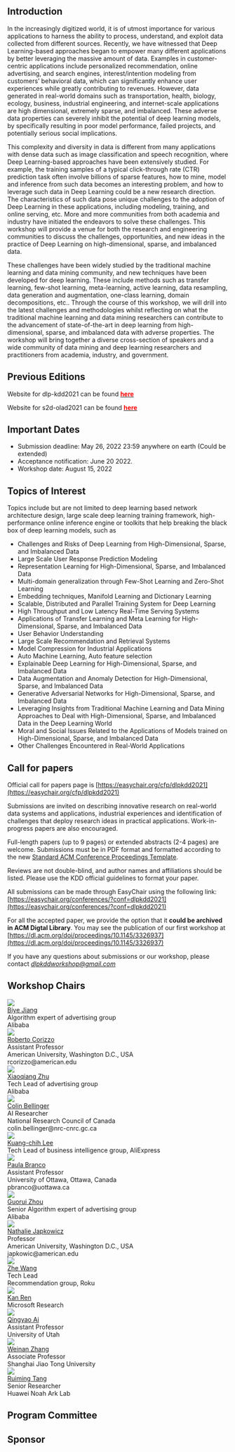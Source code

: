 

## Introduction

In the increasingly digitized world, it is of utmost importance for various applications to harness the ability to process, understand, and exploit data collected from different sources. Recently, we have witnessed that Deep Learning-based approaches began to empower many different applications by better leveraging the massive amount of data.  Examples in customer-centric applications include personalized recommendation, online advertising, and search engines, interest/intention modeling from customers’ behavioral data, which can significantly enhance user experiences while greatly contributing to revenues. 
However, data generated in real-world domains such as transportation, health, biology, ecology, business, industrial engineering, and internet-scale applications are high dimensional, extremely sparse, and imbalanced. These adverse data properties can severely inhibit the potential of deep learning models, by specifically resulting in poor model performance, failed projects, and potentially serious social implications.

This complexity and diversity in data is different from many applications with dense data such as image classification and speech recognition, where Deep Learning-based approaches have been extensively studied. For example, the training samples of a typical click-through rate (CTR) prediction task often involve billions of sparse features, how to mine, model and inference from such data becomes an interesting problem, and how to leverage such data in Deep Learning could be a new research direction. The characteristics of such data pose unique challenges to the adoption of Deep Learning in these applications, including modeling, training, and online serving, etc. More and more communities from both academia and industry have initiated the endeavors to solve these challenges. 
This workshop will provide a venue for both the research and engineering communities to discuss the challenges, opportunities, and new ideas in the practice of Deep Learning on high-dimensional, sparse, and imbalanced data. 

These challenges have been widely studied by the traditional machine learning and data mining community, and new techniques have been developed for deep learning. These include methods such as transfer learning, few-shot learning, meta-learning, active learning, data resampling, data generation and augmentation, one-class learning, domain decompositions, etc.. Through the course of this workshop, we will drill into the latest challenges and methodologies whilst reflecting on what the traditional machine learning and data mining researchers can contribute to the advancement of state-of-the-art in deep learning from high-dimensional, sparse, and imbalanced data with adverse properties. The workshop will bring together a diverse cross-section of speakers and a wide community of data mining and deep learning researchers and practitioners from academia, industry, and government.


## Previous Editions

Website for dlp-kdd2021 can be found **[<b style="color:red"> here </b>](https://dlp-kdd.github.io/)**

Website for s2d-olad2021 can be found **[<b style="color:red"> here </b>](https://s2d-olad.github.io/)**



## Important Dates

- Submission deadline:  May 26, 2022 23:59 anywhere on earth (Could be extended)
- Acceptance notification: June 20 2022.
- Workshop date: August 15, 2022   


## Topics of Interest
Topics include but are not limited to deep learning based network architecture design, large scale deep learning training framework, high-performance online inference engine or toolkits that help breaking the black box of deep learning models, such as
- Challenges and Risks of Deep Learning from High-Dimensional, Sparse, and Imbalanced Data
- Large Scale User Response Prediction Modeling
- Representation Learning for High-Dimensional, Sparse, and Imbalanced Data
- Multi-domain generalization through Few-Shot Learning and Zero-Shot Learning
- Embedding techniques, Manifold Learning and Dictionary Learning
- Scalable, Distributed and Parallel Training System for Deep Learning
- High Throughput and Low Latency Real-Time Serving Systems
- Applications of Transfer Learning and Meta Learning for High-Dimensional, Sparse, and Imbalanced Data
- User Behavior Understanding
- Large Scale Recommendation and Retrieval Systems
- Model Compression for Industrial Applications 
- Auto Machine Learning, Auto feature selection
- Explainable Deep Learning for High-Dimensional, Sparse, and Imbalanced Data
- Data Augmentation and Anomaly Detection for High-Dimensional, Sparse, and Imbalanced Data
- Generative Adversarial Networks for High-Dimensional, Sparse, and Imbalanced Data
- Leveraging Insights from Traditional Machine Learning and Data Mining Approaches to Deal with High-Dimensional, Sparse, and Imbalanced Data in the Deep Learning World
- Moral and Social Issues Related to the Applications of Models trained on High-Dimensional, Sparse, and Imbalanced Data
- Other Challenges Encountered in Real-World Applications


## Call for papers

Official call for papers page is [https://easychair.org/cfp/dlpkdd2021](https://easychair.org/cfp/dlpkdd2021)

Submissions are invited on describing innovative research on real-world data systems and applications, industrial experiences and identification of challenges that deploy research ideas in practical applications. Work-in-progress papers are also encouraged.

Full-length papers (up to 9 pages) or extended abstracts (2-4 pages) are welcome. Submissions must be in PDF format and formatted according to the new [Standard ACM Conference Proceedings Template](https://www.acm.org/publications/proceedings-template).

Reviews are not double-blind, and author names and affiliations should be listed. Please use the KDD official guidelines to format your paper.

All submissions can be made through EasyChair using the following link: [https://easychair.org/conferences/?conf=dlpkdd2021](https://easychair.org/conferences/?conf=dlpkdd2021) 

For all the accepted paper, we provide the option that it **could be archived in ACM Digtal Library**. You may see the publication of our first workshop at [https://dl.acm.org/doi/proceedings/10.1145/3326937](https://dl.acm.org/doi/proceedings/10.1145/3326937)


If you have any questions about submissions or our workshop, please contact [*dlpkddworkshop@gmail.com*](mailto:dlpkddworkshop@gmail.com)

## Workshop Chairs


<div class="photo">
  <a href="http://byeah.github.io">
  <img src="assets/img/jby.jpeg" class="shake shake-little" />
  </a><br />
  <a href="http://byeah.github.io">Biye Jiang</a>
  <div>Algorithm expert of advertising group</div>
  <div>Alibaba</div>
</div>

<div class="photo">
  <a href="https://www.american.edu/cas/faculty/rcorizzo.cfm">
  <img src="assets/img/roberto.jpg" class="shake shake-little">
  </a><br>
  <a href="https://www.american.edu/cas/faculty/rcorizzo.cfm">Roberto Corizzo</a>
  <div>Assistant Professor</div>
  <div>American University, Washington D.C., USA</div>
  <div>rcorizzo@american.edu</div>
</div>

<div class="photo">
  <a href="https://scholar.google.com/citations?user=eUMnOc0AAAAJ&amp;hl=en">
  <img src="assets/img/zxq.jpeg" class="shake shake-little" />
  </a><br />
  <a href="https://scholar.google.com/citations?user=eUMnOc0AAAAJ&amp;hl=en">Xiaoqiang Zhu</a>
  <div>Tech Lead of advertising group</div>
  <div>Alibaba</div>
</div>
    
<div class="photo">
  <a href="https://web.cs.dal.ca/~bellinger/">
  <img src="assets/img/cb.jpeg" class="shake shake-little">
  </a><br>
  <a href="https://web.cs.dal.ca/~bellinger/">Colin Bellinger</a>
  <div>AI Researcher</div>
  <div>National Research Council of Canada</div>
  <div>colin.bellinger@nrc-cnrc.gc.ca</div>
</div>

<div class="photo">
  <a href="https://scholar.google.com/citations?user=r9JOIloAAAAJ&amp;hl=en">
  <img src="assets/img/lkc.jpeg" class="shake shake-little" />
  </a><br />
   <a href="https://scholar.google.com/citations?user=r9JOIloAAAAJ&amp;hl=en">Kuang-chih Lee</a>
  <div>Tech Lead of business intelligence group, AliExpress</div>
  </div>
  
  
<div class="photo">
  <a href="https://paobranco.github.io">
  <img src="assets/img/paula.jpg" class="shake shake-little">
  </a><br>
  <a href="hhttps://paobranco.github.io">Paula Branco</a>
  <div>Assistant Professor</div>
  <div>University of Ottawa, Ottawa, Canada</div>
  <div>pbranco@uottawa.ca</div>
</div>
  

<div class="photo">
  <a href="https://scholar.google.com/citations?user=n_E0Bg4AAAAJ&amp;hl=en">
  <img src="assets/img/zgr.jpeg" class="shake shake-little" />
  </a><br />
<a href="https://scholar.google.com/citations?user=n_E0Bg4AAAAJ&amp;hl=en">Guorui Zhou</a>
  <div>Senior Algorithm expert of advertising group</div>
  <div>Alibaba</div>
  </div>

<div class="photo">
  <a href="https://www.american.edu/cas/faculty/japkowic.cfm">
  <img src="assets/img/nathalie.jpeg" class="shake shake-little">
  </a><br>
  <a href="https://www.american.edu/cas/faculty/japkowic.cfm">Nathalie Japkowicz</a>
  <div>Professor</div>
  <div>American University, Washington D.C., USA</div>
  <div>japkowic@american.edu</div>
</div>

<div class="photo">
  <a href="http://wzhe.me/">
    <img src="assets/img/wz.jpg" class="shake shake-little" />
  </a><br />
  <a href="http://wzhe.me/">Zhe Wang</a>
  <div>Tech Lead</div>
  <div>Recommendation group, Roku</div>
  </div>

<div class="photo">
  <a href="http://www.saying.ren/">
    <img src="assets/img/rk.jpg" class="shake shake-little" />
  </a><br />
  <a href="http://www.saying.ren/">Kan Ren</a>
  <div>Microsoft Research</div>
  </div>

<div class="photo">
  <a href="http://ir.aiqingyao.org/home">
    <img src="assets/img/aqy.jpg" class="shake shake-little" />
  </a><br />
  <a href="http://ir.aiqingyao.org/home">Qingyao Ai</a>
  <div>Assistant Professor</div>
  <div>University of Utah</div>
  </div>

<div class="photo">
  <a href="http://wnzhang.net">
    <img src="assets/img/zwn.png" class="shake shake-little" />
  </a><br />
  <a href="http://wnzhang.net">Weinan Zhang</a>
  <div>Associate Professor</div>
  <div>Shanghai Jiao Tong University</div>
  </div>

<div class="photo">
  <a href="https://scholar.google.com/citations?user=fUtHww0AAAAJ&amp;hl=en">
    <img src="assets/img/trm.jpeg" class="shake shake-little" />
  </a><br />
  <a href="https://scholar.google.com/citations?user=fUtHww0AAAAJ&amp;hl=en">Ruiming Tang</a>
  <div>Senior Researcher</div>
  <div>Huawei Noah Ark Lab</div>
  </div>


## Program Committee

## Sponsor
